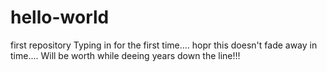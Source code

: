 # hello-world
first repository
Typing in for the first time.... hopr this doesn't fade away in time.... Will be worth while deeing years down the line!!!
